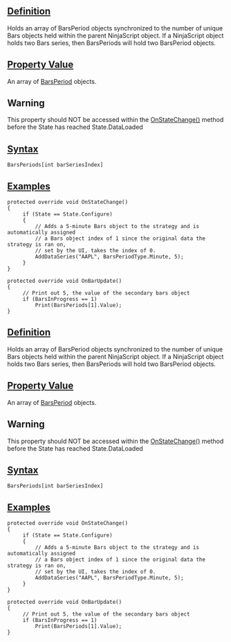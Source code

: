 ## [Definition](https://developer.ninjatrader.com/docs/desktop/barsperiods\#definition)

Holds an array of BarsPeriod objects synchronized to the number of unique Bars objects held within the parent NinjaScript object. If a NinjaScript object holds two Bars series, then BarsPeriods will hold two BarsPeriod objects.

## [Property Value](https://developer.ninjatrader.com/docs/desktop/barsperiods\#property-value)

An array of [BarsPeriod](https://developer.ninjatrader.com/docs/desktop/barsperiod) objects.

## Warning

This property should NOT be accessed within the [OnStateChange()](https://developer.ninjatrader.com/docs/desktop/onstatechange) method before the State has reached State.DataLoaded

## [Syntax](https://developer.ninjatrader.com/docs/desktop/barsperiods\#syntax)

`BarsPeriods[int barSeriesIndex]`

## [Examples](https://developer.ninjatrader.com/docs/desktop/barsperiods\#examples)

```jsx-150469391 csharp
protected override void OnStateChange()
{
     if (State == State.Configure)
     {
         // Adds a 5-minute Bars object to the strategy and is automatically assigned
         // a Bars object index of 1 since the original data the strategy is ran on,
         // set by the UI, takes the index of 0.
         AddDataSeries("AAPL", BarsPeriodType.Minute, 5);
     }
}

protected override void OnBarUpdate()
{
     // Print out 5, the value of the secondary bars object
     if (BarsInProgress == 1)
         Print(BarsPeriods[1].Value);
}

```

## [Definition](https://developer.ninjatrader.com/docs/desktop/barsperiods\#definition)

Holds an array of BarsPeriod objects synchronized to the number of unique Bars objects held within the parent NinjaScript object. If a NinjaScript object holds two Bars series, then BarsPeriods will hold two BarsPeriod objects.

## [Property Value](https://developer.ninjatrader.com/docs/desktop/barsperiods\#property-value)

An array of [BarsPeriod](https://developer.ninjatrader.com/docs/desktop/barsperiod) objects.

## Warning

This property should NOT be accessed within the [OnStateChange()](https://developer.ninjatrader.com/docs/desktop/onstatechange) method before the State has reached State.DataLoaded

## [Syntax](https://developer.ninjatrader.com/docs/desktop/barsperiods\#syntax)

`BarsPeriods[int barSeriesIndex]`

## [Examples](https://developer.ninjatrader.com/docs/desktop/barsperiods\#examples)

```jsx-150469391 csharp
protected override void OnStateChange()
{
     if (State == State.Configure)
     {
         // Adds a 5-minute Bars object to the strategy and is automatically assigned
         // a Bars object index of 1 since the original data the strategy is ran on,
         // set by the UI, takes the index of 0.
         AddDataSeries("AAPL", BarsPeriodType.Minute, 5);
     }
}

protected override void OnBarUpdate()
{
     // Print out 5, the value of the secondary bars object
     if (BarsInProgress == 1)
         Print(BarsPeriods[1].Value);
}

```